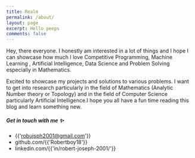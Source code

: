 ```yaml
---
title: Realm 
permalink: /about/
layout: page
excerpt: Hello peeps
comments: false
---
```


Hey, there everyone. I honestly am interested in a lot of things and I hope I can showcase how much I love Competitive Programming, Machine Learning , Artificial Intelligence, Data Science and Problem Solving especially in Mathematics.  

Excited to showcase my projects and solutions to various problems. I want to get into research particularly in the field of Mathematics (Analytic Number theory or Topology) and in the field of Computer Science particularly Artificial Intelligence.I hope you all have a fun time reading this blog and learn something new.

##### Get in touch with me ✨

- {{'robujsph2001@gmail.com'}}
- github.com/{{'Robertboy18'}}
- linkedin.com/{{'in/robert-joseph-2001/'}}

